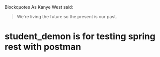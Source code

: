 Blockquotes
As Kanye West said:

> We're living the future so
> the present is our past.

# student_demon is for testing spring rest with postman
